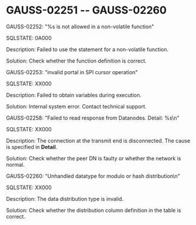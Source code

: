 # GAUSS-02251 -- GAUSS-02260<a name="EN-US_TOPIC_0302073596"></a>

GAUSS-02252: "%s is not allowed in a non-volatile function"

SQLSTATE: 0A000

Description: Failed to use the statement for a non-volatile function.

Solution: Check whether the function definition is correct.

GAUSS-02253: "invalid portal in SPI cursor operation"

SQLSTATE: XX000

Description: Failed to obtain variables during execution.

Solution: Internal system error. Contact technical support.

GAUSS-02258: "Failed to read response from Datanodes. Detail: %s\\n"

SQLSTATE: XX000

Description: The connection at the transmit end is disconnected. The cause is specified in  **Detail**.

Solution: Check whether the peer DN is faulty or whether the network is normal.

GAUSS-02260: "Unhandled datatype for modulo or hash distribution\\n"

SQLSTATE: XX000

Description: The data distribution type is invalid.

Solution: Check whether the distribution column definition in the table is correct.

